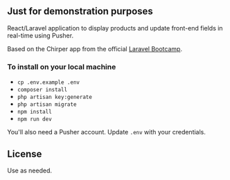 ## Just for demonstration purposes

React/Laravel application to display products and update front-end fields in real-time using Pusher.

Based on the Chirper app from the official [Laravel Bootcamp](https://bootcamp.laravel.com/introduction).

### To install on your local machine

- `cp .env.example .env`
- `composer install`
- `php artisan key:generate`
- `php artisan migrate`
- `npm install`
- `npm run dev`

You'll also need a Pusher account. Update `.env` with your credentials.

## License

Use as needed.
